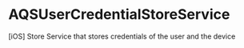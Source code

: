 AQSUserCredentialStoreService
=============================

[iOS] Store Service that stores credentials of the user and the device
